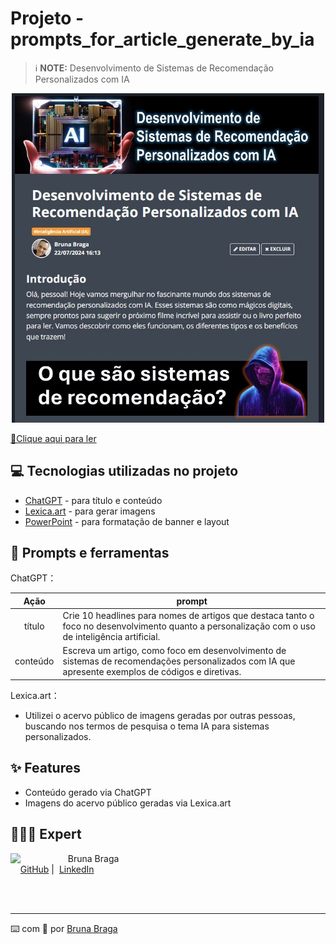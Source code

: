 # Projeto - prompts_for_article_generate_by_ia
> ℹ️ **NOTE:** Desenvolvimento de Sistemas de Recomendação Personalizados com IA

<p align="center">
    <img width="500" src="img/LOGO.JPG">
</p>

<a href="https://web.dio.me/articles/desenvolvimento-de-sistemas-de-recomendacao-personalizados-com-ia?back=%2Farticles&page=1&order=oldest"> 📕Clique aqui para ler</a>

## 💻 Tecnologias utilizadas no projeto

- [ChatGPT](https://chat.openai.com/) - para título e conteúdo
- [Lexica.art](https://lexica.art/) - para gerar imagens
- [PowerPoint](https://www.microsoft.com/en/microsoft-365/powerpoint) - para formatação de banner e layout


## 📄 Prompts e ferramentas

ChatGPT：

|   Ação   | prompt                                                                                                                                                                                                                                                                         |
| :------: | ------------------------------------------------------------------------------------------------------------------------------------------------------------------------------------------------------------------------------------------------------------------------------ |
|  título  | Crie 10 headlines para nomes de artigos que destaca tanto o foco no desenvolvimento quanto a personalização com o uso de inteligência artificial.                                                                                                                                                                                                   |
| conteúdo | Escreva um artigo, como foco em desenvolvimento de sistemas de recomendações personalizados com IA que apresente exemplos de códigos e diretivas. |


Lexica.art：

- Utilizei o acervo público de imagens geradas por outras pessoas, buscando nos termos de pesquisa o tema IA para sistemas personalizados.

## ✨ Features

- Conteúdo gerado via ChatGPT
- Imagens do acervo público geradas via Lexica.art

## 👩🏻‍💻 Expert

<p>
    <img 
      align=left 
      margin=10 
      width=80 
      src="https://media.licdn.com/dms/image/D4D03AQGgR2XQK4f-0A/profile-displayphoto-shrink_800_800/0/1714153672544?e=1724889600&v=beta&t=UbJR423rwKw11UdmYjfV8GuwYKRbezLkKw7_aH3272k"
    />
    <p>&nbsp&nbsp&nbspBruna Braga<br>
    &nbsp&nbsp&nbsp
    <a href="https://github.com/BrunaBraga09">
    GitHub</a>&nbsp;|&nbsp;
    <a href="https://www.linkedin.com/in/brunabraga-eng/">LinkedIn</a>
</p>
<br/><br/>
<p>

---

⌨️ com 💜 por [Bruna Braga](https://github.com/BrunaBraga09)
